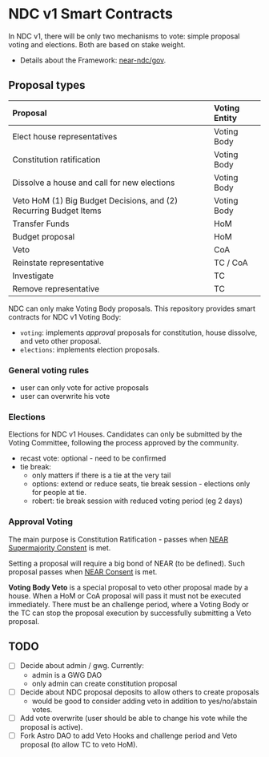 # NDC v1 Smart Contracts

In NDC v1, there will be only two mechanisms to vote: simple proposal voting and elections. Both are based on stake weight.

- Details about the Framework: [near-ndc/gov](https://github.com/near-ndc/gov).

## Proposal types

| Proposal                                                          | Voting Entity |
| :---------------------------------------------------------------- | :------------ |
| Elect house representatives                                       | Voting Body   |
| Constitution ratification                                         | Voting Body   |
| Dissolve a house and call for new elections                       | Voting Body   |
| Veto HoM (1) Big Budget Decisions, and (2) Recurring Budget Items | Voting Body   |
| Transfer Funds                                                    | HoM           |
| Budget proposal                                                   | HoM           |
| Veto                                                              | CoA           |
| Reinstate representative                                          | TC / CoA      |
| Investigate                                                       | TC            |
| Remove representative                                             | TC            |

NDC can only make Voting Body proposals. This repository provides smart contracts for NDC v1 Voting Body:

- `voting`: implements _approval_ proposals for constitution, house dissolve, and veto other proposal.
- `elections`: implements election proposals.

### General voting rules

- user can only vote for active proposals
- user can overwrite his vote

### Elections

Elections for NDC v1 Houses.
Candidates can only be submitted by the Voting Committee, following the process approved by the community.

- recast vote: optional - need to be confirmed
- tie break:
  - only matters if there is a tie at the very tail
  - options: extend or reduce seats, tie break session - elections only for people at tie.
  - robert: tie break session with reduced voting period (eg 2 days)

### Approval Voting

The main purpose is Constitution Ratification - passes when [NEAR Supermajority Constent](https://github.com/near-ndc/gov/blob/main/framework-v1/ratification-and-election-process.md#voting) is met.

Setting a proposal will require a big bond of NEAR (to be defined). Such proposal passes when [NEAR Consent](https://github.com/near-ndc/gov/blob/main/framework-v1/ratification-and-election-process.md#voting) is met.

**Voting Body Veto** is a special proposal to veto other proposal made by a house. When a HoM or CoA proposal will pass it must not be executed immediately. There must be an challenge period, where a Voting Body or the TC can stop the proposal execution by successfully submitting a Veto proposal.

## TODO

- [ ] Decide about admin / gwg. Currently:
  - admin is a GWG DAO
  - only admin can create constitution proposal
- [ ] Decide about NDC proposal deposits to allow others to create proposals
  - would be good to consider adding veto in addition to yes/no/abstain votes.
- [ ] Add vote overwrite (user should be able to change his vote while the proposal is active).
- [ ] Fork Astro DAO to add Veto Hooks and challenge period and Veto proposal (to allow TC to veto HoM).
